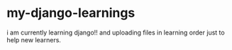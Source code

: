 # my-django-learnings
i am currently learning django!!
and uploading files in learning order just to help new learners.

